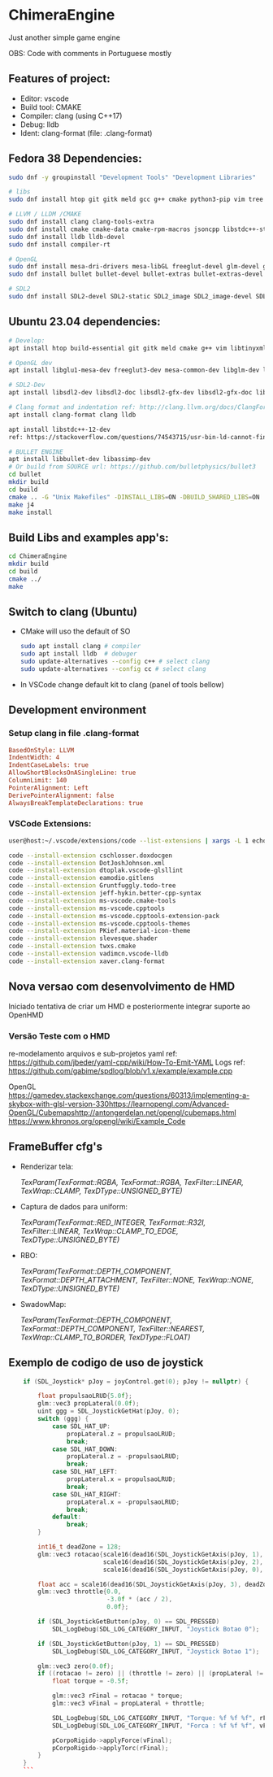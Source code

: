 # ChimeraEngine

Just another simple game engine<p>
OBS: Code with comments in Portuguese mostly

## Features of project:
- Editor: vscode
- Build tool: CMAKE
- Compiler: clang (using C++17)
- Debug: lldb
- Ident: clang-format (file: .clang-format)

## Fedora 38 Dependencies:
```bash
sudo dnf -y groupinstall "Development Tools" "Development Libraries"

# libs
sudo dnf install htop git gitk meld gcc g++ cmake python3-pip vim tree curl openssh-server tinyxml2 tinyxml2-devel libyaml libyaml-devel yaml-cpp yaml-cpp-devel pugixml-devel

# LLVM / LLDM /CMAKE
sudo dnf install clang clang-tools-extra
sudo dnf install cmake cmake-data cmake-rpm-macros jsoncpp libstdc++-static llvm-static llvm-devel llvm-test autoconf automake
sudo dnf install lldb lldb-devel
sudo dnf install compiler-rt

# OpenGL
sudo dnf install mesa-dri-drivers mesa-libGL freeglut-devel glm-devel glew glew-devel libGLEW
sudo dnf install bullet bullet-devel bullet-extras bullet-extras-devel

# SDL2
sudo dnf install SDL2-devel SDL2-static SDL2_image SDL2_image-devel SDL2_mixer SDL2_mixer-devel SDL2_net SDL2_net-devel SDL2_sound SDL2_sound-devel SDL2_ttf SDL2_ttf-devel SDL2_gfx SDL2_gfx-devel SDL2_gfx-docs
```

## Ubuntu 23.04 dependencies:
```bash
# Develop:
apt install htop build-essential git gitk meld cmake g++ vim libtinyxml2-dev libyaml-cpp-dev libpugixml-dev pugixml-doc

# OpenGL dev
apt install libglu1-mesa-dev freeglut3-dev mesa-common-dev libglm-dev libglew-dev libftgl-dev

# SDL2-Dev
apt install libsdl2-dev libsdl2-doc libsdl2-gfx-dev libsdl2-gfx-doc libsdl2-image-dev libsdl2-mixer-dev libsdl2-net-dev libsdl2-ttf-dev

# Clang format and indentation ref: http://clang.llvm.org/docs/ClangFormatStyleOptions.html
apt install clang-format clang lldb

apt install libstdc++-12-dev
ref: https://stackoverflow.com/questions/74543715/usr-bin-ld-cannot-find-lstdc-no-such-file-or-directory-on-running-flutte

# BULLET ENGINE
apt install libbullet-dev libassimp-dev
# Or build from SOURCE url: https://github.com/bulletphysics/bullet3
cd bullet
mkdir build
cd build
cmake .. -G "Unix Makefiles" -DINSTALL_LIBS=ON -DBUILD_SHARED_LIBS=ON
make j4
make install
```

## Build Libs and examples app's:
```bash
cd ChimeraEngine
mkdir build
cd build
cmake ../
make
```

## Switch to clang (Ubuntu)
- CMake will uso the default of SO 
    ```bash
    sudo apt install clang # compiler
    sudo apt install lldb  # debuger
    sudo update-alternatives --config c++ # select clang
    sudo update-alternatives --config cc # select clang
    ```
- In VSCode change default kit to clang (panel of tools bellow)

## Development environment

### Setup clang in file .clang-format
```ini
BasedOnStyle: LLVM
IndentWidth: 4
IndentCaseLabels: true
AllowShortBlocksOnASingleLine: true
ColumnLimit: 140
PointerAlignment: Left
DerivePointerAlignment: false
AlwaysBreakTemplateDeclarations: true
```

### VSCode Extensions: 
```bash
user@host:~/.vscode/extensions/code --list-extensions | xargs -L 1 echo code --install-extension

code --install-extension cschlosser.doxdocgen
code --install-extension DotJoshJohnson.xml
code --install-extension dtoplak.vscode-glsllint
code --install-extension eamodio.gitlens
code --install-extension Gruntfuggly.todo-tree
code --install-extension jeff-hykin.better-cpp-syntax
code --install-extension ms-vscode.cmake-tools
code --install-extension ms-vscode.cpptools
code --install-extension ms-vscode.cpptools-extension-pack
code --install-extension ms-vscode.cpptools-themes
code --install-extension PKief.material-icon-theme
code --install-extension slevesque.shader
code --install-extension twxs.cmake
code --install-extension vadimcn.vscode-lldb
code --install-extension xaver.clang-format

```
## Nova versao com desenvolvimento de HMD

Iniciado tentativa de criar um HMD e posteriormente integrar suporte ao OpenHMD

### Versão Teste com o HMD

re-modelamento arquivos e sub-projetos 
yaml ref: https://github.com/jbeder/yaml-cpp/wiki/How-To-Emit-YAML
Logs ref: https://github.com/gabime/spdlog/blob/v1.x/example/example.cpp

OpenGL
https://gamedev.stackexchange.com/questions/60313/implementing-a-skybox-with-glsl-version-330​
https://learnopengl.com/Advanced-OpenGL/Cubemaps​
http://antongerdelan.net/opengl/cubemaps.html
https://www.khronos.org/opengl/wiki/Example_Code

## FrameBuffer cfg's
- Renderizar tela: <p>
    <i>TexParam(TexFormat::RGBA, TexFormat::RGBA, TexFilter::LINEAR, TexWrap::CLAMP, TexDType::UNSIGNED_BYTE)</i>

- Captura de dados para uniform: <p>
    <i>TexParam(TexFormat::RED_INTEGER, TexFormat::R32I, TexFilter::LINEAR, TexWrap::CLAMP_TO_EDGE, TexDType::UNSIGNED_BYTE)</i>

- RBO: <p>
    <i>TexParam(TexFormat::DEPTH_COMPONENT, TexFormat::DEPTH_ATTACHMENT, TexFilter::NONE, TexWrap::NONE, TexDType::UNSIGNED_BYTE)</i>
    
- SwadowMap: <p>
    <i>TexParam(TexFormat::DEPTH_COMPONENT, TexFormat::DEPTH_COMPONENT, TexFilter::NEAREST, TexWrap::CLAMP_TO_BORDER, TexDType::FLOAT)</i>

## Exemplo de codigo de uso de joystick
```cpp
    if (SDL_Joystick* pJoy = joyControl.get(0); pJoy != nullptr) {

        float propulsaoLRUD{5.0f};
        glm::vec3 propLateral(0.0f);
        uint ggg = SDL_JoystickGetHat(pJoy, 0);
        switch (ggg) {
            case SDL_HAT_UP:
                propLateral.z = propulsaoLRUD;
                break;
            case SDL_HAT_DOWN:
                propLateral.z = -propulsaoLRUD;
                break;
            case SDL_HAT_LEFT:
                propLateral.x = propulsaoLRUD;
                break;
            case SDL_HAT_RIGHT:
                propLateral.x = -propulsaoLRUD;
                break;
            default:
                break;
        }

        int16_t deadZone = 128;
        glm::vec3 rotacao{scale16(dead16(SDL_JoystickGetAxis(pJoy, 1), deadZone), 0x8000),  // pitch LEFTY
                          scale16(dead16(SDL_JoystickGetAxis(pJoy, 2), deadZone), 0x8000),  // roll LEFTX
                          scale16(dead16(SDL_JoystickGetAxis(pJoy, 0), deadZone), 0x8000)}; // yaw RIGHTY

        float acc = scale16(dead16(SDL_JoystickGetAxis(pJoy, 3), deadZone), 0x8000); // ACC RIGHTX
        glm::vec3 throttle{0.0,                                                      // X
                           -3.0f * (acc / 2),                                        // y
                           0.0f};                                                    // z

        if (SDL_JoystickGetButton(pJoy, 0) == SDL_PRESSED)
            SDL_LogDebug(SDL_LOG_CATEGORY_INPUT, "Joystick Botao 0");

        if (SDL_JoystickGetButton(pJoy, 1) == SDL_PRESSED)
            SDL_LogDebug(SDL_LOG_CATEGORY_INPUT, "Joystick Botao 1");

        glm::vec3 zero(0.0f);
        if ((rotacao != zero) || (throttle != zero) || (propLateral != zero)) {
            float torque = -0.5f;

            glm::vec3 rFinal = rotacao * torque;
            glm::vec3 vFinal = propLateral + throttle;

            SDL_LogDebug(SDL_LOG_CATEGORY_INPUT, "Torque: %f %f %f", rFinal.x, rFinal.y, rFinal.z);
            SDL_LogDebug(SDL_LOG_CATEGORY_INPUT, "Forca : %f %f %f", vFinal.x, vFinal.y, vFinal.z);

            pCorpoRigido->applyForce(vFinal);
            pCorpoRigido->applyTorc(rFinal);
        }
    }
    ```
